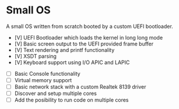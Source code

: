 # Small OS
A small OS written from scratch booted by a custom UEFI bootloader.
- [V] UEFI Bootloader which loads the kernel in long long mode
- [V] Basic screen output to the UEFI provided frame buffer 
- [V] Text rendering and printf functionality
- [V] XSDT parsing
- [V] Keyboard support using I/O APIC and LAPIC
- [ ] Basic Console functionality
- [ ] Virtual memory support
- [ ] Basic network stack with a custom Realtek 8139 driver
- [ ] Discover and setup multiple cores
- [ ] Add the posibility to run code on multiple cores
